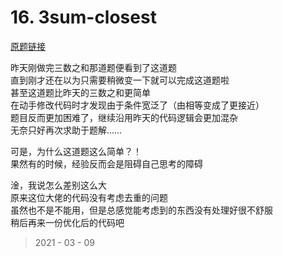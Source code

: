 # 16. 3sum-closest

[原题链接](https://leetcode-cn.com/problems/3sum-closest/)

昨天刚做完三数之和那道题便看到了这道题  
直到刚才还在以为只需要稍微变一下就可以完成这道题啦  
甚至这道题比昨天的三数之和更简单  
在动手修改代码时才发现由于条件宽泛了（由相等变成了更接近）  
题目反而更加困难了，继续沿用昨天的代码逻辑会更加混杂  
无奈只好再次求助于题解……  

可是，为什么这道题这么简单？！  
果然有的时候，经验反而会是阻碍自己思考的障碍  

淦，我说怎么差别这么大  
原来这位大佬的代码没有考虑去重的问题  
虽然也不是不能用，但是总感觉能考虑到的东西没有处理好很不舒服  
稍后再来一份优化后的代码吧  

> 2021 - 03 - 09
